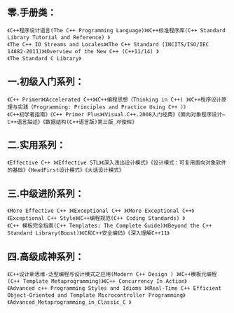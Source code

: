 
## 零.手册类：

    《C++程序设计语言(The C++ Programming Language)》《C++标准程序库(C++ Standard Library Tutorial and Reference) 》
    《The C++ IO Streams and Locales》《The C++ Standard (INCITS/ISO/IEC 14882-2011)》《Overview of the New C++ (C++11/14) 》
    《The Standard C Library》
    
## 一.初级入门系列：

    《C++ Primer》《Accelerated C++》《C++编程思想（Thinking in C++) 》《C++程序设计原理与实践（Programming: Principles and Practice Using C++ ）》
    《C++初学者指南》《C++ Primer Plus》《Visual.C++.2008入门经典》《面向对象程序设计—C++语言描述》《数据结构(C++语言版)第三版_邓俊辉》
    
## 二.实用系列：

    《Effective C++ 》《Effective STL》《深入浅出设计模式》《设计模式：可复用面向对象软件的基础》《HeadFirst设计模式》《大话设计模式》
## 三.中级进阶系列：

    《More Effective C++ 》《Exceptional C++ 》《More Exceptional C++》《Exceptional C++ Style》《C++编程规范(C++ Coding Standards) 》
    《C++ 模板完全指南(C++ Templates: The Complete Guide)》《Beyond the C++ Standard Library(Boost)》《C和C++安全编码》《深入理解C++11》

## 四.高级成神系列：

    《C++设计新思维-泛型编程与设计模式之应用(Modern C++ Design ) 》《C++模板元编程(C++ Template Metaprogramming)》《C++ Concurrency In Action》
    《Advanced c++ Programming Styles and Idioms 》《Real-Time C++ Efficient Object-Oriented and Template Microcontroller Programming》
    《Advanced_Metaprogramming_in_Classic_C 》
